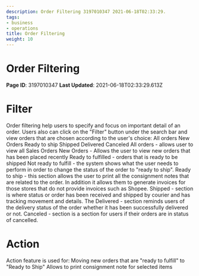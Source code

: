 ```yaml
---
description: Order Filtering 3197010347 2021-06-18T02:33:29.
tags:
- business
- operations
title: Order Filtering
weight: 10
---
```


# Order Filtering
**Page ID**: 3197010347
**Last Updated**: 2021-06-18T02:33:29.613Z
# Filter 
Order filtering help users to specify and focus on important detail of an order. 
Users also can click on the "Filter" button under the search bar and view orders that are  chosen according to the user's choice:
All orders 
New Orders 
Ready to ship
Shipped
Delivered
Canceled 
All orders - allows user to view all Sales Orders 
New Orders - Allows the user to view new orders that has been placed recently 
Ready to fulfilled  - orders that is ready to be shipped 
Not ready to fulfill - the system shows what the user needs to perform in order to change the status of the order to "ready to ship". 
Ready to ship - this section allows the user to print all the consignment notes that are related to the order. In addition it allows them to generate invoices for those stores that do not provide invoices such as Shopee.
Shipped - section is where status or order has been received and shipped by courier and has tracking movement and details.
The Delivered - section reminds users of the delivery status of the order whether it has been successfully delivered or not.
Canceled - section is a section for users if their orders are in status of cancelled.
# Action
Action feature is used for:
Moving new orders that are "ready to fulfill" to "Ready to Ship" 
Allows to print consignment note for selected items
